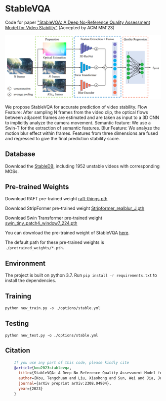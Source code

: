 # StableVQA

Code for paper ["StableVQA: A Deep No-Reference Quality Assessment Model for Video Stability"](https://arxiv.org/abs/2308.04904) (Accepted by ACM MM'23)

<p align="center">
  <img src="model.png" />
</p>

We propose StableVQA for accurate prediction of video stability. Flow Feature: After sampling N frames from the video clip, the optical flows between adjacent frames are estimated and are taken as input to a 3D CNN to implicitly analyze the camera movement.
Semantic feature: We use a Swin-T for the extraction of semantic features. Blur Feature: We analyze the motion blur effect within frames. Features from three dimensions are fused and regressed to give the final prediction stability score.

## Database

Download the [StableDB](https://drive.google.com/file/d/1XO1tkmSNg-yPcfQ0WSnpvB3mu0bILZQA/view?usp=drive_link), including 1952 unstable videos with corresponding MOSs.

## Pre-trained Weights

Download RAFT pre-trained weight [raft-things.pth](https://drive.google.com/drive/folders/1sWDsfuZ3Up38EUQt7-JDTT1HcGHuJgvT?usp=sharing)

Download StripFormer pre-trained weight [Stripformer_realblur_J.pth](https://drive.google.com/drive/folders/1YcIwqlgWQw_dhy_h0fqZlnKGptq1eVjZ?usp=sharing)

Download Swin Transformer pre-trained weight [swin_tiny_patch4_window7_224.pth](https://github.com/SwinTransformer/storage/releases/download/v1.0.0/swin_tiny_patch4_window7_224.pth)

You can download the pre-trained weight of StableVQA [here](https://drive.google.com/file/d/1V3PA99ShWQlJP7o-BOsHtXXmqPYuJFZU/view?usp=sharing).

The default path for these pre-trained weights is `./pretrained_weights/*.pth`.

## Environment

The project is built on python 3.7. Run `pip install -r requirements.txt` to install the dependencies. 

## Training

    python new_train.py -o ./options/stable.yml

## Testing

    python new_test.py -o ./options/stable.yml

## Citation
```bibtex
    If you use any part of this code, please kindly cite
    @article{kou2023stablevqa,
      title={StableVQA: A Deep No-Reference Quality Assessment Model for Video Stability},
      author={Kou, Tengchuan and Liu, Xiaohong and Sun, Wei and Jia, Jun and Min, Xiongkuo and Zhai, Guangtao and Liu, Ning},
      journal={arXiv preprint arXiv:2308.04904},
      year={2023}
    }
```
